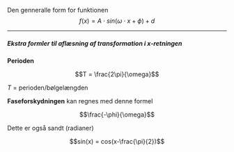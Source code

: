 Den genneralle form for funktionen
$$f(x)= A \cdot sin(\omega \cdot x + \phi) + d$$

---

##### Ekstra formler til aflæsning af transformation i x-retningen

**Perioden**

$$T = \frac{2\pi}{\omega}$$

$T$ = perioden/bølgelængden

**Faseforskydningen** kan regnes med denne formel

$$\frac{-\phi}{\omega}$$

Dette er også sandt (radianer)

$$sin(x) = cos(x-\frac{\pi}{2})$$